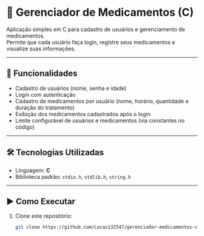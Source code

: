 # 💊 Gerenciador de Medicamentos (C)

Aplicação simples em C para cadastro de usuários e gerenciamento de medicamentos.  
Permite que cada usuário faça login, registre seus medicamentos e visualize suas informações.

---

## 🚀 Funcionalidades

- Cadastro de usuários (nome, senha e idade)
- Login com autenticação
- Cadastro de medicamentos por usuário (nome, horário, quantidade e duração do tratamento)
- Exibição dos medicamentos cadastrados após o login
- Limite configurável de usuários e medicamentos (via constantes no código)

---

## 🛠️ Tecnologias Utilizadas

- Linguagem: **C**
- Biblioteca padrão: `stdio.h`, `stdlib.h`, `string.h`

---

## ▶️ Como Executar

1. Clone este repositório:
   ```bash
   git clone https://github.com/Lucas132547/gerenciador-medicamentos-c.git
